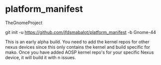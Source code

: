 platform_manifest
=================

TheGnomeProject

git init -u https://github.com/jfdsmabalot/platform_manifest -b Gnome-44

This is an early alpha build. You need to add the kernel repos for other nexus devices since this only contains the kernel and build specific for mako.
Once you have added AOSP kernel repo's for your specific Nexus device, it will build it with n issues.
